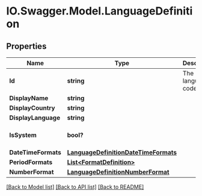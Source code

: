 # IO.Swagger.Model.LanguageDefinition
## Properties

Name | Type | Description | Notes
------------ | ------------- | ------------- | -------------
**Id** | **string** | The language code | 
**DisplayName** | **string** |  | 
**DisplayCountry** | **string** |  | [optional] 
**DisplayLanguage** | **string** |  | [optional] 
**IsSystem** | **bool?** |  | [optional] [default to false]
**DateTimeFormats** | [**LanguageDefinitionDateTimeFormats**](LanguageDefinitionDateTimeFormats.md) |  | [optional] 
**PeriodFormats** | [**List&lt;FormatDefinition&gt;**](FormatDefinition.md) |  | [optional] 
**NumberFormat** | [**LanguageDefinitionNumberFormat**](LanguageDefinitionNumberFormat.md) |  | [optional] 

[[Back to Model list]](../README.md#documentation-for-models) [[Back to API list]](../README.md#documentation-for-api-endpoints) [[Back to README]](../README.md)

